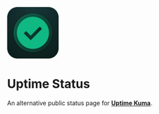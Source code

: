 <img src="./public/icon.webp" width="120px" alt="Uptime Status logo">

# Uptime Status

An alternative public status page for **[Uptime Kuma](https://uptime.kuma.pet/)**.
